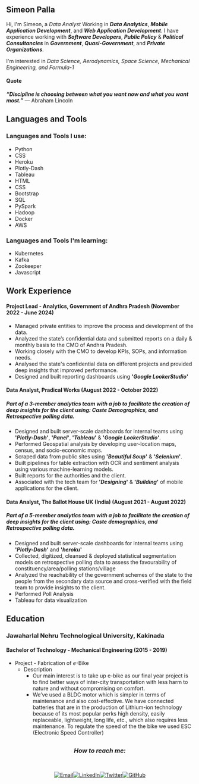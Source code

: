 ## Simeon Palla

Hi, I'm Simeon, a _Data Analyst_ Working in **_Data Analytics_**, **_Mobile Application Development_**, and **_Web Application Development_**. I have experience working with **_Software Developers_**, **_Public Policy_** & **_Political Consultancies_** in **_Government_**, **_Quasi-Government_**, and **_Private Organizations_**.

I'm interested in _Data Science, Aerodynamics, Space Science, Mechanical Engineering, and Formula-1_

#### Quote

**_“Discipline is choosing between what you want now and what you want most.”_** — Abraham Lincoln


## Languages and Tools
### Languages and Tools I use:
* Python
* CSS
* Heroku
* Plotly-Dash
* Tableau
* HTML
* CSS
* Bootstrap
* SQL
* PySpark
* Hadoop
* Docker
* AWS
### Languages and Tools I'm learning:
* Kubernetes
* Kafka
* Zookeeper
* Javascript
## Work Experience

#### Project Lead - Analytics, Government of Andhra Pradesh (November 2022 - June 2024)
* Managed private entities to improve the process and development of the data.
* Analyzed the state’s confidential data and submitted reports on a daily & monthly basis to the CMO of Andhra Pradesh.
* Working closely with the CMO to develop KPIs, SOPs, and information needs.
* Analysed the state's confidential data on different projects and provided deep insights that improved performance.
* Designed and built reporting dashboards using **'_Google LookerStudio_'**


#### Data Analyst, Pradical Works (August 2022 - October 2022)
##### Part of a 3-member analytics team with a job to facilitate the creation of deep insights for the client using: Caste Demographics, and Retrospective polling data.
* Designed and built server-scale dashboards for internal teams using **'_Plotly-Dash_'**, **'_Panel_'**, **'_Tableau_'** & **'_Google LookerStudio_'**.  
* Performed Geospatial analysis by developing user-location maps, census, and socio-economic maps.
* Scraped data from public sites using **'_Beautiful Soup_'** & **'_Selenium_'**.
* Built pipelines for table extraction with OCR and sentiment analysis using various machine-learning models.
* Built reports for the authorities and the client.
* Associated with the tech team for **'_Designing_'** & **'_Building_'** of mobile applications for the client.


#### Data Analyst, The Ballot House UK (India) (August 2021 - August 2022)
##### Part of a 5-member analytics team with a job to facilitate the creation of deep insights for the client using: Caste demographics, and Retrospective polling data.
* Designed and built server-scale dashboards for internal teams using **'_Plotly-Dash_'** and **'_heroku_'**
* Collected, digitized, cleansed & deployed statistical segmentation models on retrospective polling data to assess the favourability of constituency/area/polling stations/village
* Analyzed the reachability of the government schemes of the state to the people from the secondary data source and cross-verified with the field team to provide insights to the client.
* Performed Poll Analysis
* Tableau for data visualization

## Education

### Jawaharlal Nehru Technological University, Kakinada

#### Bachelor of Technology - Mechanical Engineering (2015 - 2019)

* Project - Fabrication of _e_-Bike
  * Description
    * Our main interest is to take up e-bike as our final year project
      is to find better ways of inter-city transportation with less
      harm to nature and without compromising on comfort.
    * We’ve used a BLDC motor which is simpler in terms of
      maintenance and also cost-effective. We have connected
      batteries that are in the production of Lithium-ion
      technology because of its most popular perks high density,
      easily replaceable, lightweight, long life, etc., which also
      requires less maintenance. To regulate the speed of the
      the bike we used ESC (Electronic Speed Controller)
      
##

<h3 align="center"><i> How to reach me: </i></h3><br>

 <p align="center"><a href="mailto:simeonpalla@gmail.com" target="_blank"><img src="https://img.shields.io/badge/-Gmail-c14438?style=flat-square&logo=Gmail&logoColor=white" alt="Email"></a><a href="https://www.linkedin.com/in/simeon-palla/" target="_blank"><img src="https://img.shields.io/badge/LinkedIn-%230077B5.svg?&style=flat-square&logo=linkedin&logoColor=white" alt="LinkedIn"></a><a href="https://twitter.com/simeon_palla" target="_blank"><img src="https://img.shields.io/badge/-Twitter-1ca0f1?style=flat-square&labelColor=1ca0f1&logo=twitter&logoColor=white" alt="Twitter"></a><a href="https://github.com/simeonpalla" target="_blank"><img src="https://img.shields.io/badge/-GitHub-181717?style=flat-square&logo=github" alt="GitHub"></a></p>


<!---
simeonpalla/simeonpalla is a ✨ special ✨ repository because its `README.md` (this file) appears on your GitHub profile.
You can click the Preview link to take a look at your changes.
--->
